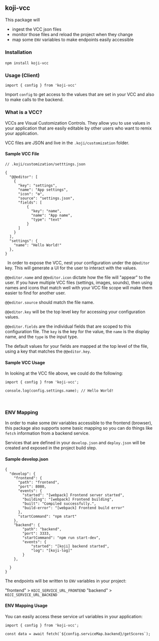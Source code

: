 ## koji-vcc

This package will 

- ingest the VCC json files
- monitor those files and reload the project when they change
- map some `ENV` variables to make endpoints easily accessible
&nbsp;

### Installation

`npm install koji-vcc`
&nbsp;

### Usage (Client)

`import { config } from 'koji-vcc'`

Import `config` to get access to the values that are set in your VCC and also to make calls to the backend.
&nbsp;

### What is a VCC?

VCCs are Visual Customization Controls. They allow you to use values in your application that are easily editable by other users who want to remix your application.

VCC files are JSON and live in the `.koji/customization` folder.
&nbsp;
#### Sample VCC File

```
// .koji/customization/setttings.json

{
  "@@editor": [
    {
      "key": "settings",
      "name": "App settings",
      "icon": "⚙️",
      "source": "settings.json",
      "fields": [
          {
            "key": "name",
            "name": "App name",
            "type": "text"
          }
      ]
    }
  ],
  "settings": {
    "name": "Hello World!"
  },
}
```
&nbsp;
In order to expose the VCC, nest your configuration under the `@@editor` key. This will generate a UI for the user to interact with the values.

`@@editor.name` and `@@editor.icon` dictate how the file will "appear" to the user. If you have multiple VCC files (settings, images, sounds), then using names and icons that match well with your VCC file scope will make them easier to find for another user.

`@@editor.source` should match the file name.

`@@editor.key` will be the top level key for accessing your configuration values.

`@@editor.fields` are the individual fields that are scoped to this configuration file. The `key` is the key for the value, the `name` is the display name, and the `type` is the input type.

The default values for your fields are mapped at the top level of the file, using a key that matches the `@@editor.key`.
&nbsp;

#### Sample VCC Usage

In looking at the VCC file above, we could do the following:

```
import { config } from 'koji-vcc';

console.log(config.settings.name); // Hello World!
```
&nbsp;

### ENV Mapping

In order to make some `ENV` variables accessible to the frontend (browser), this package also supports some basic mapping so you can do things like `fetch` information from a backend service.

Services that are defined in your `develop.json` and `deploy.json` will be created and exposed in the project build step.

#### Sample develop.json

```
{
  "develop": {
    "frontend": {
      "path": "frontend",
      "port": 8080,
      "events": {
        "started": "[webpack] Frontend server started",
        "building": "[webpack] Frontend building",
        "built": "Compiled successfully.",
        "build-error": "[webpack] Frontend build error"
      },
      "startCommand": "npm start"
    },
    "backend": {
        "path": "backend",
        "port": 3333,
        "startCommand": "npm run start-dev",
        "events": {
            "started": "[koji] backend started",
            "log": "[koji-log]"
        }
    },
    
  }
}

```

The endpoints will be written to `ENV` variables in your project:

"frontend" > `KOJI_SERVICE_URL_FRONTEND`
"backend" > `KOJI_SERVICE_URL_BACKEND`

#### ENV Mapping Usage

You can easily access these service url variables in your application:

```
import { config } from 'koji-vcc';

const data = await fetch(`${config.serviceMap.backend}/getScores`);
```